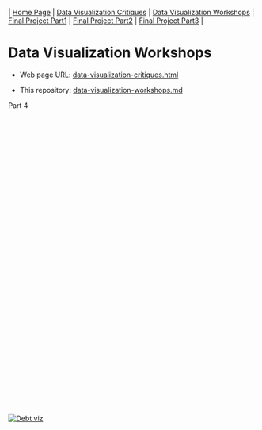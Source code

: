 | [Home Page](https://github.com/yasu24/Telling-Story-with-Data) | [Data Visualization Critiques](data-visualization-critiques.md) | [Data Visualization Workshops](data-visualization-workshops.md) | [Final Project Part1](final-project-part1.md) | [Final Project Part2](final-project-part2.md) | [Final Project Part3](final-project-part3.md) |

# Data Visualization Workshops
- Web page URL: [data-visualization-critiques.html](https://yasu24.github.io/Telling-Story-with-Data/data-visualization-workshops.html)

- This repository: [data-visualization-workshops.md](https://github.com/yasu24/Telling-Story-with-Data/blob/main/data-visualization-workshops.md)


Part 4

<div class='tableauPlaceholder' style='width: 100%; height: 600px;'>
    <object class='tableauViz' width='100%' height='600'>
        <param name='host_url' value='https%3A%2F%2Fpublic.tableau.com%2F' />
        <param name='name' value='OECD_Debt&#47;Debtviz' />
        <param name='tabs' value='no' />
        <param name='toolbar' value='yes' />
        <param name='display_count' value='yes' />
        <param name='language' value='en-US' />
    </object>
</div>





<div class='tableauPlaceholder' id='viz1696608666704' style='position: relative'><noscript><a href='#'><img alt='Debt viz ' src='https:&#47;&#47;public.tableau.com&#47;static&#47;images&#47;OE&#47;OECD_Debt&#47;Debtviz&#47;1_rss.png' style='border: none' /></a></noscript><object class='tableauViz'  style='display:none;'><param name='host_url' value='https%3A%2F%2Fpublic.tableau.com%2F' /> <param name='embed_code_version' value='3' /> <param name='site_root' value='' /><param name='name' value='OECD_Debt&#47;Debtviz' /><param name='tabs' value='no' /><param name='toolbar' value='yes' /><param name='static_image' value='https:&#47;&#47;public.tableau.com&#47;static&#47;images&#47;OE&#47;OECD_Debt&#47;Debtviz&#47;1.png' /> <param name='animate_transition' value='yes' /><param name='display_static_image' value='yes' /><param name='display_spinner' value='yes' /><param name='display_overlay' value='yes' /><param name='display_count' value='yes' /><param name='language' value='en-US' /><param name='filter' value='publish=yes' /></object></div>
